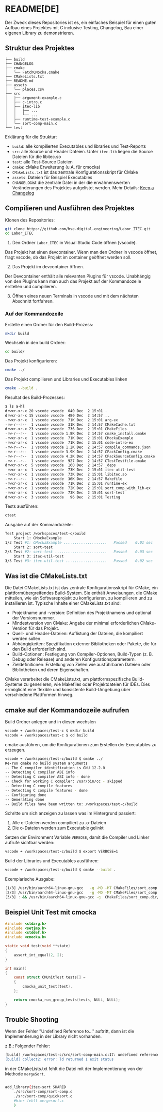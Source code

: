 # README[DE]

Der Zweck dieses Repositories ist es, ein einfaches Beispiel für einen guten Aufbau eines Projektes mit C inclusive Testing, Changelog, Bau einer eigenen Library zu demonstrieren.

## Struktur des Projektes

```
├── build
├── CHANGELOG
├── cmake
│   └── FetchCMocka.cmake
├── CMakeLists.txt
├── README.md
├── assets
│   └── places.csv
├── src
│   ├── argument-example.c
│   ├── c-intro.c
│   ├── itec-lib
│   │   ├── ...
│   │   └── ...
│   ├── runtime-test-example.c
│   └── sort-comp-main.c
└── test
```

Erklärung für die Struktur:

- `build`: alle kompilierten Executables und libraries und Test-Reports
- `src`: alle Source und Header Dateien. Unter `itec-lib` liegen die Source Dateien für die libitec.so
- `test`: alle Test-Source Dateien
- `cmake`: cMake Erweiterung (u.A. für cmocka)
- `CMakeLists.txt` ist das zentrale Konfigurationsskript für CMake
- `assets`: Dateien für Beispiel Executables
- `CHANGELOG`ist die zentrale Datei in der die erwähnenswerten Veränderungen des Projektes aufgelistet werden. Mehr Details: [Keep a Changelog](https://keepachangelog.com/en/1.1.0/)

## Compilieren und Ausführen des Projektes

Klonen des Repositories:

```bash
git clone https://github.com/hse-digital-engineering/Labor_ITEC.git
cd Labor_ITEC
```

1. Den Ordner `Labor_ITEC` in Visual Studio Code öffnen (vscode).

Das Projekt hat einen devcontainer. Wenn man den Ordner in vscode öffnet, fragt vscode, ob das Projekt im container geöffnet werden soll. 

2. Das Projekt im devcontainer öffnen. 

Der Devcontainer enthält alle relevanten Plugins für vscode. Unabhängig von den Plugins kann man auch das Projekt auf der Kommandozeile erstellen und compilieren.

3. Öffnen eines neuen Terminals in vscode und mit dem nächsten Abschnitt fortfahren.

### Auf der Kommandozeile

Erstelle einen Ordner für den Build-Prozess:

```bash
mkdir build
```

Wechseln in den build Ordner:

```bash
cd build/
```

Das Projekt konfigurieren:

```bash
cmake ../
```

Das Projekt compilieren und Libraries und Executables linken

```bash
cmake --build .
```

Resultat des Build-Prozesses: 

```bash
$ ls a-hl
drwxr-xr-x 20 vscode vscode  640 Dec  2 15:01 .
drwxr-xr-x 15 vscode vscode  480 Dec  2 14:57 ..
-rwxr-xr-x  1 vscode vscode  71K Dec  2 15:01 arg-ex
-rw-r--r--  1 vscode vscode  31K Dec  2 14:57 CMakeCache.txt
drwxr-xr-x 23 vscode vscode  736 Dec  2 15:01 CMakeFiles
-rw-r--r--  1 vscode vscode 1.8K Dec  2 14:57 cmake_install.cmake
-rwxr-xr-x  1 vscode vscode  71K Dec  2 15:01 CMockaExample
-rwxr-xr-x  1 vscode vscode  71K Dec  2 15:01 code-intro-ex
-rw-r--r--  1 vscode vscode 1.2K Dec  2 14:57 compile_commands.json
-rw-r--r--  1 vscode vscode 3.9K Dec  2 14:57 CPackConfig.cmake
-rw-r--r--  1 vscode vscode 4.2K Dec  2 14:57 CPackSourceConfig.cmake
-rw-r--r--  1 vscode vscode  927 Dec  2 14:57 CTestTestfile.cmake
drwxr-xr-x  5 vscode vscode  160 Dec  2 14:57 _deps
-rwxr-xr-x  1 vscode vscode  73K Dec  2 15:01 itec-util-test
-rwxr-xr-x  1 vscode vscode  73K Dec  2 15:01 libitec.so
-rw-r--r--  1 vscode vscode  36K Dec  2 14:57 Makefile
-rwxr-xr-x  1 vscode vscode  71K Dec  2 15:01 runtime-ex
-rwxr-xr-x  1 vscode vscode  72K Dec  2 15:01 sort_comp_with_lib-ex
-rwxr-xr-x  1 vscode vscode  73K Dec  2 15:01 sort-test
drwxr-xr-x  3 vscode vscode   96 Dec  2 15:01 Testing
```

Tests ausführen:

```bash
ctest
```

Ausgabe auf der Kommandozeile:

```bash
Test project /workspaces/test-c/build
    Start 1: CMockaExample
1/3 Test #1: CMockaExample ....................   Passed    0.01 sec
    Start 2: sort-test
2/3 Test #2: sort-test ........................   Passed    0.03 sec
    Start 3: itec-util-test
3/3 Test #3: itec-util-test ...................   Passed    0.02 sec
```


## Was ist die CMakeLists.txt

Die Datei CMakeLists.txt ist das zentrale Konfigurationsskript für CMake, ein plattformübergreifendes Build-System. Sie enthält Anweisungen, die CMake mitteilen, wie ein Softwareprojekt zu konfigurieren, zu kompilieren und zu installieren ist. Typische Inhalte einer CMakeLists.txt sind:

-	Projektname und -version: Definition des Projektnamens und optional der Versionsnummer.
-	Mindestversion von CMake: Angabe der minimal erforderlichen CMake-Version für das Projekt.
-	Quell- und Header-Dateien: Auflistung der Dateien, die kompiliert werden sollen.
-	Abhängigkeiten: Spezifikation externer Bibliotheken oder Pakete, die für den Build erforderlich sind.
-	Build-Optionen: Festlegung von Compiler-Optionen, Build-Typen (z. B. Debug oder Release) und anderen Konfigurationsparametern.
-	Zieldefinitionen: Erstellung von Zielen wie ausführbaren Dateien oder Bibliotheken und deren Eigenschaften.

CMake verarbeitet die CMakeLists.txt, um plattformspezifische Build-Systeme zu generieren, wie Makefiles oder Projektdateien für IDEs. Dies ermöglicht eine flexible und konsistente Build-Umgebung über verschiedene Plattformen hinweg.


## cmake auf der Kommandozeile aufrufen

Build Ordner anlegen und in diesen wechslen
```bash
vscode ➜ /workspaces/test-c $ mkdir build
vscode ➜ /workspaces/test-c $ cd build
```

cmake ausführen, um die Konfigurationen zum Erstellen der Executables zu erzeugen.

```bash
vscode ➜ /workspaces/test-c/build $ cmake ../
Re-run cmake no build system arguments
-- The C compiler identification is GNU 12.2.0
-- Detecting C compiler ABI info
-- Detecting C compiler ABI info - done
-- Check for working C compiler: /usr/bin/cc - skipped
-- Detecting C compile features
-- Detecting C compile features - done
-- Configuring done
-- Generating done
-- Build files have been written to: /workspaces/test-c/build
```

Schritte um sich anzeigen zu lassen was im Hintergrund passiert:

1. Alle c-Dateien werden compiliert zu .o-Dateien
2. Die o-Dateien werden zum Executable gelinkt

Setzen der Environment Variable `VERBOSE`, damit die Compiler und Linker aufrufe sichtbar werden:
```bash
vscode ➜ /workspaces/test-c/build $ export VERBOSE=1

```

Build der Libraries und Executables ausführen:

```bash
vscode ➜ /workspaces/test-c/build $ cmake --build .
```

Exemplarische Ausgabe:

```bash
[1/3] /usr/bin/aarch64-linux-gnu-gcc   -g -MD -MT CMakeFiles/sort_comp.dir/src/sort-comp-main.c.o -MF CMakeFiles/sort_comp.dir/src/sort-comp-main.c.o.d -o CMakeFiles/sort_comp.dir/src/sort-comp-main.c.o -c /workspaces/test-c/src/sort-comp-main.c
[2/3] /usr/bin/aarch64-linux-gnu-gcc   -g -MD -MT CMakeFiles/sort_comp.dir/src/sort-comp/sort-comp.c.o -MF CMakeFiles/sort_comp.dir/src/sort-comp/sort-comp.c.o.d -o CMakeFiles/sort_comp.dir/src/sort-comp/sort-comp.c.o -c /workspaces/test-c/src/sort-comp/sort-comp.c
[3/3] : && /usr/bin/aarch64-linux-gnu-gcc -g  CMakeFiles/sort_comp.dir/src/sort-comp/sort-comp.c.o CMakeFiles/sort_comp.dir/src/sort-comp-main.c.o -o sort_comp   && :
```

## Beispiel Unit Test mit cmocka

```c 
#include <stdarg.h>
#include <setjmp.h>
#include <stddef.h>
#include <cmocka.h>

static void test(void **state)
{
    assert_int_equal(2, 2);
}

int main()
{
    const struct CMUnitTest tests[] =
    {
        cmocka_unit_test(test),
    };

    return cmocka_run_group_tests(tests, NULL, NULL);
}
```


## Trouble Shooting

Wenn der Fehler "Undefined Reference to..." auftritt, dann ist die Implementierung in der Library nicht vorhanden.

z.B.: Folgender Fehler:

```bash
[build] /workspaces/test-c/src/sort-comp-main.c:17: undefined reference to `mergeSort'
[build] collect2: error: ld returned 1 exit status
```

in der CMakeLists.txt fehlt die Datei mit der Implementierung von der Methode `mergeSort`.

```bash

add_library(itec-sort SHARED 
    ./src/sort-comp/sort-comp.c
    ./src/sort-comp/quicksort.c
    #hier fehlt mergesort.c
    )

```

